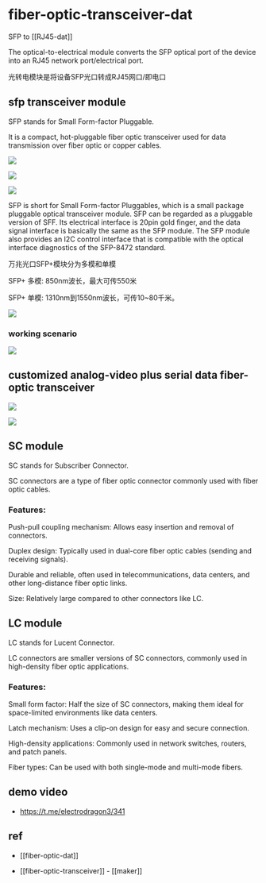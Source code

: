 
# fiber-optic-transceiver-dat

SFP to [[RJ45-dat]]

The optical-to-electrical module converts the SFP optical port of the device into an RJ45 network port/electrical port.

光转电模块是将设备SFP光口转成RJ45网口/即电口


##  sfp transceiver module

SFP stands for Small Form-factor Pluggable.

It is a compact, hot-pluggable fiber optic transceiver used for data transmission over fiber optic or copper cables.

![](2025-03-27-17-31-03.png)

![](2025-03-27-17-55-17.png)

![](2025-03-27-18-41-19.png)

SFP is short for Small Form-factor Pluggables, which is a small package pluggable optical transceiver module. SFP can be regarded as a pluggable version of SFF. Its electrical interface is 20pin gold finger, and the data signal interface is basically the same as the SFP module. The SFP module also provides an I2C control interface that is compatible with the optical interface diagnostics of the SFP-8472 standard.


万兆光口SFP+模块分为多模和单模 

SFP+ 多模: 850nm波长，最大可传550米

SFP+ 单模: 1310nm到1550nm波长，可传10~80千米。

![](2025-03-27-18-46-06.png)

### working scenario 

![](2025-03-27-18-03-01.png)


## customized analog-video plus serial data fiber-optic transceiver

![](2025-03-27-18-17-54.png)

![](2025-03-27-18-19-08.png)



## SC module 

SC stands for Subscriber Connector.

SC connectors are a type of fiber optic connector commonly used with fiber optic cables.

### Features:

Push-pull coupling mechanism: Allows easy insertion and removal of connectors.

Duplex design: Typically used in dual-core fiber optic cables (sending and receiving signals).

Durable and reliable, often used in telecommunications, data centers, and other long-distance fiber optic links.

Size: Relatively large compared to other connectors like LC.

## LC module 

LC stands for Lucent Connector.

LC connectors are smaller versions of SC connectors, commonly used in high-density fiber optic applications.

### Features:

Small form factor: Half the size of SC connectors, making them ideal for space-limited environments like data centers.

Latch mechanism: Uses a clip-on design for easy and secure connection.

High-density applications: Commonly used in network switches, routers, and patch panels.

Fiber types: Can be used with both single-mode and multi-mode fibers.

## demo video 

- https://t.me/electrodragon3/341





## ref 

- [[fiber-optic-dat]]
  
- [[fiber-optic-transceiver]] - [[maker]]

